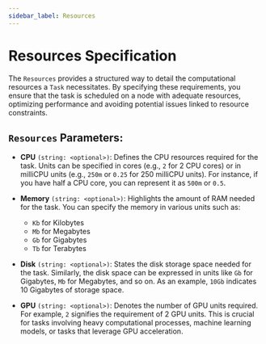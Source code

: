 ```yaml
---
sidebar_label: Resources
---
```


# Resources Specification

The `Resources` provides a structured way to detail the computational resources a `Task` necessitates. By specifying these requirements, you ensure that the task is scheduled on a node with adequate resources, optimizing performance and avoiding potential issues linked to resource constraints.

## `Resources` Parameters:

- **CPU** `(string: <optional>)`: Defines the CPU resources required for the task. Units can be specified in cores (e.g., `2` for 2 CPU cores) or in milliCPU units (e.g., `250m` or `0.25` for 250 milliCPU units). For instance, if you have half a CPU core, you can represent it as `500m` or `0.5`.

- **Memory** `(string: <optional>)`: Highlights the amount of RAM needed for the task. You can specify the memory in various units such as:
    - `Kb` for Kilobytes
    - `Mb` for Megabytes
    - `Gb` for Gigabytes 
    - `Tb` for Terabytes

- **Disk** `(string: <optional>)`: States the disk storage space needed for the task. Similarly, the disk space can be expressed in units like `Gb` for Gigabytes, `Mb` for Megabytes, and so on. As an example, `10Gb` indicates 10 Gigabytes of storage space.

- **GPU** `(string: <optional>)`: Denotes the number of GPU units required. For example, `2` signifies the requirement of 2 GPU units. This is crucial for tasks involving heavy computational processes, machine learning models, or tasks that leverage GPU acceleration.